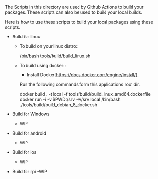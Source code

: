 The Scripts in this directory are used by Github Actions to build your packages.
These scripts can also be used to build your local builds.

Here is how to use these scripts to build your local packages using these scripts.


- Build for linux
   
   - To build on your linux distro::

      /bin/bash tools/build/build_linux.sh

   - To build using docker::

      - Install Docker[https://docs.docker.com/engine/install/].
      
      Run the following commands form this applications root dir.

       docker build . -t local -f tools/build/build_linux_amd64.dockerfile
       docker run -i -v $PWD:/srv -w/srv local /bin/bash ./tools/build/build_debian_8_docker.sh
    
  
- Build for Windows
    - WIP
- Build for android
    - WIP
- Build for ios
    - WIP
- Build for rpi
    -WIP